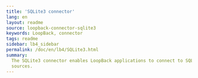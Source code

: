 ```yaml
---
title: 'SQLite3 connector'
lang: en
layout: readme
source: loopback-connector-sqlite3
keywords: LoopBack, connector
tags: readme
sidebar: lb4_sidebar
permalink: /doc/en/lb4/SQLite3.html
summary:
  The SQLite3 connector enables LoopBack applications to connect to SQLite3 data
  sources.
---
```

